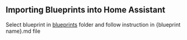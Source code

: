 ## Importing Blueprints into Home Assistant
Select blueprint in [blueprints](./blueprints) folder and follow instruction in {blueprint name}.md file

